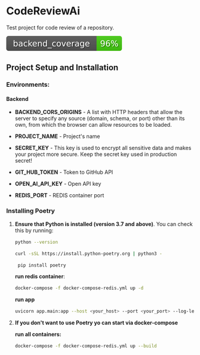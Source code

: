 # CodeReviewAi

Test project for code review of a repository.

[![Backend Coverage Status](app/coverage.svg)](app/coverage.svg)

## Project Setup and Installation
### Environments:

#### Backend

-  **BACKEND_CORS_ORIGINS** - A list with HTTP headers that allow the server to specify any source (domain, schema, or port) other than its own, from which the browser can allow resources to be loaded.

-  **PROJECT_NAME** - Project's name

-  **SECRET_KEY** - This key is used to encrypt all sensitive data and makes your project more secure. Кeep the secret key used in production secret!

-  **GIT_HUB_TOKEN** - Token to GitHub API

-  **OPEN_AI_API_KEY** - Open API key
-  **REDIS_PORT** - REDIS container port

### Installing Poetry

1. **Ensure that Python is installed (version 3.7 and above)**. You can check this by running:
   ```bash
   python --version
    ```
    ```bash
   curl -sSL https://install.python-poetry.org | python3 -
    ```
   ```bash
    pip install poetry
    ```
   
    **run redis container**:
    ```bash
   docker-compose -f docker-compose-redis.yml up -d
    ```
   **run app**
   ```bash
   uvicorn app.main:app --host <your_host> --port <your_port> --log-level info 
   ```
2. **If you don't want to use Poetry yo can start via docker-compose**
    
   **run all containers:**
    ```bash
   docker-compose -f docker-compose-redis.yml up --build
    ```